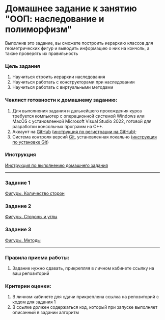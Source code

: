 # Домашнее задание к занятию "ООП: наследование и полиморфизм"

Выполнив это задание, вы сможете построить иерархию классов для геометрических фигур и выводить информацию о них на кончоль, а также проверять их правильность

### Цель задания

1. Научиться строить иерархии наследования
2. Научиться работать с конструкторами при наследовании
3. Научиться работать с виртуальными методами

### Чеклист готовности к домашнему заданию:

1. Для выполнения задания и дальнейшего прохождения курса требуется компьютер с операционной системой Windows или MacOS с установленной Microsoft Visual Studio 2022, готовой для разработки консольных программ на C++.
2. Аккаунт на [GitHub](https://github.com/) ([инструкция по регистрации на GitHub](https://github.com/netology-code/cppm-homeworks/tree/main/common/sign%20up));
3. Система контроля версий [Git](https://git-scm.com/), установленная локально ([инструкция по установке Git](https://github.com/netology-code/cppm-homeworks/tree/main/common/download))

### Инструкция

[Инструкция по выполнению домашнего задания](https://github.com/netology-code/cppm-homeworks/blob/main/common/readme.md)

------

### Задание 1

[Фигуры. Количество сторон](01)

### Задание 2

[Фигуры. Стороны и углы](02)

### Задание 3

[Фигуры. Методы](03)

------

### Правила приема работы:

1. Задание нужно сдавать, прикрепляя в личном кабинете ссылку на ваш репозиторий

### Критерии оценки:

1. В личном кабинете для сдачи прикреплена ссылка на репозиторий с кодом для задания 1
2. В ссылке должен содержаться код, который при запуске выполняет описанный в задании алгоритм
